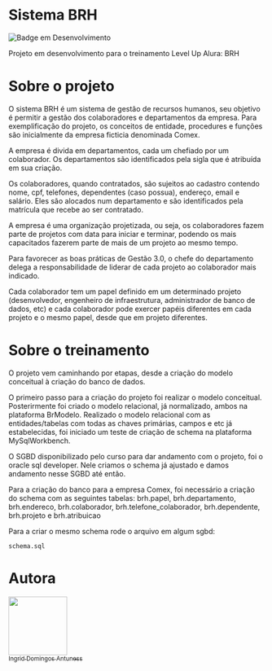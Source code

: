 # Sistema BRH 
![Badge em Desenvolvimento](http://img.shields.io/static/v1?label=STATUS&message=EM%20DESENVOLVIMENTO&color=GREEN&style=for-the-badge)


Projeto em desenvolvimento para o treinamento Level Up Alura: BRH

# Sobre o projeto
O sistema BRH é um sistema de gestão de recursos humanos, seu objetivo é permitir a gestão dos colaboradores e departamentos da empresa.
Para exemplificação do projeto, os conceitos de entidade, procedures e funções são inicialmente da empresa ficticia denominada Comex.

A empresa é divida em departamentos, cada um chefiado por um colaborador. Os departamentos são identificados pela sigla que é atribuída em sua criação.

Os colaboradores, quando contratados, são sujeitos ao cadastro contendo nome, cpf, telefones, dependentes (caso possua), endereço, email e salário. Eles são alocados num departamento e são identificados pela matrícula que recebe ao ser contratado.

A empresa é uma organização projetizada, ou seja, os colaboradores fazem parte de projetos com data para iniciar e terminar, podendo os mais capacitados fazerem parte de mais de um projeto ao mesmo tempo.

Para favorecer as boas práticas de Gestão 3.0, o chefe do departamento delega a responsabilidade de liderar de cada projeto ao colaborador mais indicado.

Cada colaborador tem um papel definido em um determinado projeto (desenvolvedor, engenheiro de infraestrutura, administrador de banco de dados, etc) e cada colaborador pode exercer papéis diferentes em cada projeto e o mesmo papel, desde que em projeto diferentes.

# Sobre o treinamento
O projeto vem caminhando por etapas, desde a criação do modelo conceitual à criação do banco de dados.

O primeiro passo para a criação do projeto foi realizar o modelo conceitual. Posterirmente foi criado o modelo relacional, já normalizado, ambos na plataforma BrModelo.
Realizado o modelo relacional com as entidades/tabelas  com todas as chaves primárias, campos e etc já estabelecidas, foi iniciado um teste de criação de schema na plataforma MySqlWorkbench.

O SGBD disponibilizado pelo curso para dar andamento com o projeto, foi o oracle sql developer. Nele criamos o schema já ajustado e damos andamento nesse SGBD até então. 

Para a criação do banco para a empresa Comex, foi necessário a criação do schema com as seguintes tabelas: brh.papel, brh.departamento, brh.endereco, brh.colaborador, brh.telefone_colaborador, brh.dependente, brh.projeto e brh.atribuicao


Para a criar o mesmo schema rode o arquivo em algum sgbd:


```
schema.sql
```

# Autora

[<img src="![image](https://user-images.githubusercontent.com/113357688/190251992-ad7f6bbf-2998-4d22-9440-7faf7e1f0f91.jpg))" width=115><br><sub>Ingrid Domingos Antuness</sub>](https://github.com/ingriddomingos) 

